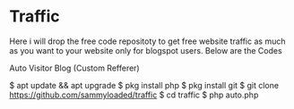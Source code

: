 # Traffic
Here i will drop the free code repositoty to get free website traffic as much as you want to your website only for blogspot users.
Below are the Codes

Auto Visitor Blog (Custom Refferer)

$ apt update && apt upgrade
$ pkg install php
$ pkg install git
$ git clone https://github.com/sammyloaded/traffic
$ cd traffic
$ php auto.php

